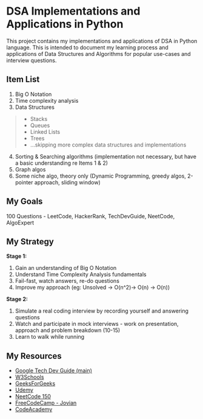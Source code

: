 # DSA Implementations and Applications in Python

This project contains my implementations and applications of DSA in Python language. This is intended to document my learning process and applications of Data Structures and Algorithms for popular use-cases and interview questions.

## Item List
1. Big O Notation
2. Time complexity analysis
3. Data Structures
>- Stacks
>- Queues
>- Linked Lists
>- Trees
>- ...skipping more complex data structures and implementations
4. Sorting & Searching algorithms (implementation not necessary, but have a basic understanding re Items 1 & 2)
5. Graph algos
6. Some niche algo, theory only (Dynamic Programming, greedy algos, 2-pointer approach, sliding window)

## My Goals
100 Questions - LeetCode, HackerRank, TechDevGuide, NeetCode, AlgoExpert

## My Strategy
**Stage 1:**
1. Gain an understanding of Big O Notation
2. Understand Time Complexity Analysis fundamentals
3. Fail-fast, watch answers, re-do questions
4. Improve my approach (eg: Unsolved -> O(n^2)-> O(n) -> O(n))

**Stage 2:**
1. Simulate a real coding interview by recording yourself and answering questions
2. Watch and participate in mock interviews - work on presentation, approach and problem breakdown (10-15)
3. Learn to walk while running

## My Resources
- [Google Tech Dev Guide (main)](https://techdevguide.withgoogle.com/paths/data-structures-and-algorithms/?programming_languages=python)
- [W3Schools](https://www.w3schools.com/dsa/dsa_timecomplexity_theory.php)
- [GeeksForGeeks](https://www.geeksforgeeks.org/dsa/dsa-tutorial-learn-data-structures-and-algorithms/)
- [Udemy](https://www.udemy.com/course/datastructures-and-algorithmszero-to-hero)
- [NeetCode 150](https://neetcode.io/practice?tab=neetcode150)
- [FreeCodeCamp - Jovian](https://www.youtube.com/watch?v=pkYVOmU3MgA)
- [CodeAcademy](https://www.codecademy.com/courses/learn-data-structures-and-algorithms-with-python/articles/why-data-structures-and-algorithms)